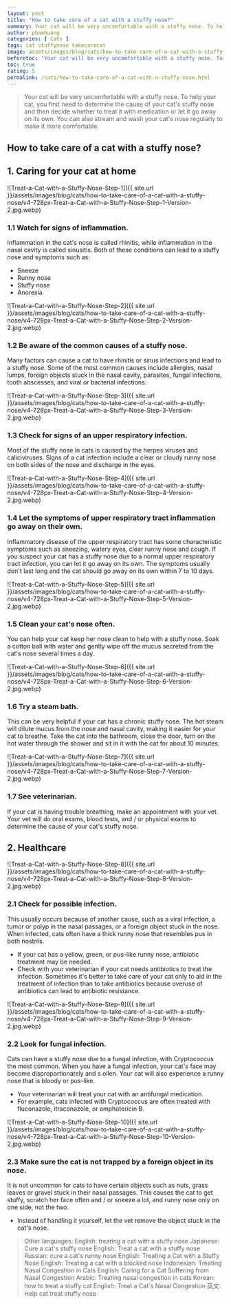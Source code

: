```yaml
---
layout: post
title: "How to take care of a cat with a stuffy nose?"
summary: Your cat will be very uncomfortable with a stuffy nose. To help your cat, you first need to determine the cause of your cat's stuffy nose and then decide whether to treat it with medication or let it go away on its own. You can also stream and wash your cat's nose regularly to make it more comfortable.
author: phamhuong
categories: [ Cats ]
tags: cat stuffynose takecarecat
image: assets/images/blog/cats/how-to-take-care-of-a-cat-with-a-stuffy-nose/v4-728px-Treat-a-Cat-with-a-Stuffy-Nose-Step-10-Version-2.jpg.webp
beforetoc: "Your cat will be very uncomfortable with a stuffy nose. To help your cat, you first need to determine the cause of your cat's stuffy nose and then decide whether to treat it with medication or let it go away on its own. You can also stream and wash your cat's nose regularly to make it more comfortable."
toc: true
rating: 5
permalink: /cats/how-to-take-care-of-a-cat-with-a-stuffy-nose.html
---
```


> Your cat will be very uncomfortable with a stuffy nose. To help your cat, you first need to determine the cause of your cat's stuffy nose and then decide whether to treat it with medication or let it go away on its own. You can also stream and wash your cat's nose regularly to make it more comfortable.

## How to take care of a cat with a stuffy nose?

## 1.	Caring for your cat at home

![Treat-a-Cat-with-a-Stuffy-Nose-Step-1]({{ site.url }}/assets/images/blog/cats/how-to-take-care-of-a-cat-with-a-stuffy-nose/v4-728px-Treat-a-Cat-with-a-Stuffy-Nose-Step-1-Version-2.jpg.webp)

### 1.1 Watch for signs of inflammation. 

Inflammation in the cat's nose is called rhinitis, while inflammation in the nasal cavity is called sinusitis. Both of these conditions can lead to a stuffy nose and symptoms such as:
- Sneeze
- Runny nose
- Stuffy nose
- Anorexia

![Treat-a-Cat-with-a-Stuffy-Nose-Step-2]({{ site.url }}/assets/images/blog/cats/how-to-take-care-of-a-cat-with-a-stuffy-nose/v4-728px-Treat-a-Cat-with-a-Stuffy-Nose-Step-2-Version-2.jpg.webp)

### 1.2 Be aware of the common causes of a stuffy nose.

Many factors can cause a cat to have rhinitis or sinus infections and lead to a stuffy nose. Some of the most common causes include allergies, nasal lumps, foreign objects stuck in the nasal cavity, parasites, fungal infections, tooth abscesses, and viral or bacterial infections.

![Treat-a-Cat-with-a-Stuffy-Nose-Step-3]({{ site.url }}/assets/images/blog/cats/how-to-take-care-of-a-cat-with-a-stuffy-nose/v4-728px-Treat-a-Cat-with-a-Stuffy-Nose-Step-3-Version-2.jpg.webp)

### 1.3 Check for signs of an upper respiratory infection. 

Most of the stuffy nose in cats is caused by the herpes viruses and caliciviruses. Signs of a cat infection include a clear or cloudy runny nose on both sides of the nose and discharge in the eyes.

![Treat-a-Cat-with-a-Stuffy-Nose-Step-4]({{ site.url }}/assets/images/blog/cats/how-to-take-care-of-a-cat-with-a-stuffy-nose/v4-728px-Treat-a-Cat-with-a-Stuffy-Nose-Step-4-Version-2.jpg.webp)

### 1.4 Let the symptoms of upper respiratory tract inflammation go away on their own.

Inflammatory disease of the upper respiratory tract has some characteristic symptoms such as sneezing, watery eyes, clear runny nose and cough. If you suspect your cat has a stuffy nose due to a normal upper respiratory tract infection, you can let it go away on its own. The symptoms usually don't last long and the cat should go away on its own within 7 to 10 days.

![Treat-a-Cat-with-a-Stuffy-Nose-Step-5]({{ site.url }}/assets/images/blog/cats/how-to-take-care-of-a-cat-with-a-stuffy-nose/v4-728px-Treat-a-Cat-with-a-Stuffy-Nose-Step-5-Version-2.jpg.webp)

### 1.5 Clean your cat's nose often. 

You can help your cat keep her nose clean to help with a stuffy nose. Soak a cotton ball with water and gently wipe off the mucus secreted from the cat's nose several times a day.

![Treat-a-Cat-with-a-Stuffy-Nose-Step-6]({{ site.url }}/assets/images/blog/cats/how-to-take-care-of-a-cat-with-a-stuffy-nose/v4-728px-Treat-a-Cat-with-a-Stuffy-Nose-Step-6-Version-2.jpg.webp)

### 1.6 Try a steam bath. 

This can be very helpful if your cat has a chronic stuffy nose. The hot steam will dilute mucus from the nose and nasal cavity, making it easier for your cat to breathe. Take the cat into the bathroom, close the door, turn on the hot water through the shower and sit in it with the cat for about 10 minutes.

![Treat-a-Cat-with-a-Stuffy-Nose-Step-7]({{ site.url }}/assets/images/blog/cats/how-to-take-care-of-a-cat-with-a-stuffy-nose/v4-728px-Treat-a-Cat-with-a-Stuffy-Nose-Step-7-Version-2.jpg.webp)

### 1.7 See veterinarian. 

If your cat is having trouble breathing, make an appointment with your vet. Your vet will do oral exams, blood tests, and / or physical exams to determine the cause of your cat's stuffy nose.

## 2.	Healthcare

![Treat-a-Cat-with-a-Stuffy-Nose-Step-8]({{ site.url }}/assets/images/blog/cats/how-to-take-care-of-a-cat-with-a-stuffy-nose/v4-728px-Treat-a-Cat-with-a-Stuffy-Nose-Step-8-Version-2.jpg.webp)

### 2.1 Check for possible infection. 

This usually occurs because of another cause, such as a viral infection, a tumor or polyp in the nasal passages, or a foreign object stuck in the nose. When infected, cats often have a thick runny nose that resembles pus in both nostrils.
- If your cat has a yellow, green, or pus-like runny nose, antibiotic treatment may be needed.
- Check with your veterinarian if your cat needs antibiotics to treat the infection. Sometimes it's better to take care of your cat only to aid in the treatment of infection than to take antibiotics because overuse of antibiotics can lead to antibiotic resistance.

![Treat-a-Cat-with-a-Stuffy-Nose-Step-9]({{ site.url }}/assets/images/blog/cats/how-to-take-care-of-a-cat-with-a-stuffy-nose/v4-728px-Treat-a-Cat-with-a-Stuffy-Nose-Step-9-Version-2.jpg.webp)

### 2.2 Look for fungal infection. 

Cats can have a stuffy nose due to a fungal infection, with Cryptococcus the most common. When you have a fungal infection, your cat's face may become disproportionately and s ollen. Your cat will also experience a runny nose that is bloody or pus-like. 
- Your veterinarian will treat your cat with an antifungal medication.
- For example, cats infected with Cryptococcus are often treated with fluconazole, itraconazole, or amphotericin B.

![Treat-a-Cat-with-a-Stuffy-Nose-Step-10]({{ site.url }}/assets/images/blog/cats/how-to-take-care-of-a-cat-with-a-stuffy-nose/v4-728px-Treat-a-Cat-with-a-Stuffy-Nose-Step-10-Version-2.jpg.webp)

### 2.3 Make sure the cat is not trapped by a foreign object in its nose. 

It is not uncommon for cats to have certain objects such as nuts, grass leaves or gravel stuck in their nasal passages. This causes the cat to get stuffy, scratch her face often and / or sneeze a lot, and runny nose only on one side, not the two.
- Instead of handling it yourself, let the vet remove the object stuck in the cat's nose.

> Other languages:
English: treating a cat with a stuffy nose Japanese: Cure a cat's stuffy nose English: Treat a cat with a stuffy nose Russian: cure a cat's runny nose English: Treating a Cat with a Stuffy Nose English: Treating a cat with a blocked nose Indonesian: Treating Nasal Congestion in Cats English: Caring for a Cat Suffering from Nasal Congestion Arabic: Treating nasal congestion in cats Korean: how to treat a stuffy cat English: Treat a Cat's Nasal Congestion 英文: Help cat treat stuffy nose